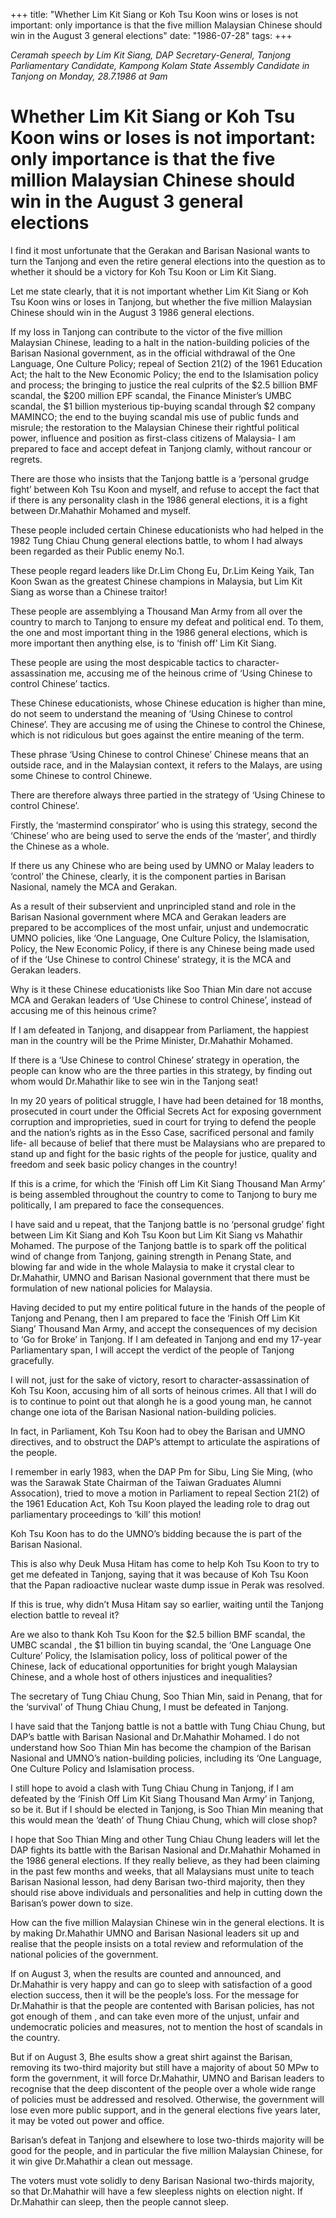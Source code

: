 +++ 
title: "Whether Lim Kit Siang or Koh Tsu Koon wins or loses is not important: only importance is that the five million Malaysian Chinese should win in the August 3 general elections"
date: "1986-07-28"
tags:
+++

_Ceramah speech by Lim Kit Siang, DAP Secretary-General, Tanjong Parliamentary Candidate, Kampong Kolam State Assembly Candidate in Tanjong on Monday, 28.7.1986 at 9am_

# Whether Lim Kit Siang or Koh Tsu Koon wins or loses is not important: only importance is that the five million Malaysian Chinese should win in the August 3 general elections

I find it most unfortunate that the Gerakan and Barisan Nasional wants to turn the Tanjong and even the retire general elections into the question as to whether it should be a victory for Koh Tsu Koon or Lim Kit Siang.</u>

Let me state clearly, that it is not important whether Lim Kit Siang or Koh Tsu Koon wins or loses in Tanjong, but whether the five million Malaysian Chinese should win in the August 3 1986 general elections.

If my loss in Tanjong can contribute to the victor of the five million Malaysian Chinese, leading to a halt in the nation-building policies of the Barisan Nasional government, as in the official withdrawal of the One Language, One Culture Policy; repeal of Section 21(2) of the 1961 Education Act; the halt to the New Economic Policy; the end to the Islamisation policy and process; the bringing to justice the real culprits of the $2.5 billion BMF scandal, the $200 million EPF scandal, the Finance Minister’s UMBC scandal, the $1 billion mysterious tip-buying scandal through $2 company MAMINCO; the end to the buying scandal mis use of public funds and misrule; the restoration to the Malaysian Chinese their rightful political power, influence and position as first-class citizens of Malaysia- I am prepared to face and accept defeat in Tanjong clamly, without rancour or regrets.

There are those who insists that the Tanjong battle is a ‘personal grudge fight’ between Koh Tsu Koon and myself, and refuse to accept the fact that if there is any personality clash in the 1986 general elections, it is a fight between Dr.Mahathir Mohamed and myself.

These people included certain Chinese educationists who had helped in the 1982 Tung Chiau Chung general elections battle, to whom I had always been regarded as their Public enemy No.1. 

These people regard leaders like Dr.Lim Chong Eu, Dr.Lim Keing Yaik, Tan Koon Swan as the greatest Chinese champions in Malaysia, but Lim Kit Siang as worse than a Chinese traitor!

These people are assemblying a Thousand Man Army from all over the country to march to Tanjong to ensure my defeat and political end. To them, the one and most important thing in the 1986 general elections, which is more important then anything else, is to ‘finish off’ Lim Kit Siang.

These people are using the most despicable tactics to character-assassination me, accusing me of the heinous crime of ‘Using Chinese to control Chinese’ tactics.

These Chinese educationists, whose Chinese education is higher than mine, do not seem to understand the meaning of ‘Using Chinese to control Chinese’.
They are accusing me of using the Chinese to control the Chinese, which is not ridiculous but goes against the entire meaning of the term.

These phrase ‘Using Chinese to control Chinese’ Chinese means that an outside race, and in the Malaysian context, it refers to the Malays, are using some Chinese to control Chinewe.

There are therefore always three partied in the strategy of ‘Using Chinese to control Chinese’. 

Firstly, the ‘mastermind conspirator’ who is using this strategy, second the ‘Chinese’ who are being used to serve the ends of the ‘master’, and thirdly the Chinese as a whole.

If there us any Chinese who are being used by UMNO or Malay leaders to ‘control’ the Chinese, clearly, it is the component parties in Barisan Nasional, namely the MCA and Gerakan.

As a result of their subservient and unprincipled stand and role in the Barisan Nasional government where MCA and Gerakan leaders are prepared to be accomplices of the most unfair, unjust and undemocratic UMNO policies, like ‘One Language, One Culture Policy, the Islamisation, Policy, the New Economic Policy, if there is any Chinese being made used of if the ‘Use Chinese to control Chinese’ strategy, it is the MCA and Gerakan leaders.

Why is it these Chinese educationists like Soo Thian Min dare not accuse MCA and Gerakan leaders of ‘Use Chinese to control Chinese’, instead of accusing me of this heinous crime?

If I am defeated in Tanjong, and disappear from Parliament, the happiest man in the country will be the Prime Minister, Dr.Mahathir Mohamed.

If there is a ‘Use Chinese to control Chinese’ strategy in operation, the people can know who are the three parties in this strategy, by finding out whom would Dr.Mahathir like to see win in the Tanjong seat!

In my 20 years of political struggle, I have had been detained for 18 months, prosecuted in court under the Official Secrets Act for exposing government corruption and improprieties, sued in court for trying to defend the people and the nation’s rights as in the Esso Case, sacrificed personal and family life- all because of belief that there must be Malaysians who are prepared to stand up and fight for the basic rights of the people for justice, quality and freedom and seek basic policy changes in the country!

If this is a crime, for which the ‘Finish off Lim Kit Siang Thousand Man Army’ is being assembled throughout the country to come to Tanjong to bury me politically, I am prepared to face the consequences.

I have said and u repeat, that the Tanjong battle is no ‘personal grudge’ fight between Lim Kit Siang and Koh Tsu Koon but Lim Kit Siang vs Mahathir Mohamed. The purpose of the Tanjong battle is to spark off the political wind of change from Tanjong, gaining strength in Penang State, and blowing far and wide in the whole Malaysia to make it crystal clear to Dr.Mahathir, UMNO and Barisan Nasional government that there must be formulation of new national policies for Malaysia.


Having decided to put my entire political future in the hands of the people of Tanjong and Penang, then I am prepared to face the  ‘Finish Off Lim Kit Siang’ Thousand Man Army, and accept the consequences of my decision to ‘Go for Broke’ in Tanjong. If I am defeated in Tanjong and end my 17-year Parliamentary span, I will accept the verdict of the people of Tanjong gracefully.

I will not, just for the sake of victory, resort to character-assassination of Koh Tsu Koon, accusing him of all sorts of heinous crimes. All that I will do is to continue to point out that alongh he is a good young man, he cannot change one iota of the Barisan Nasional nation-building policies.

In fact, in Parliament, Koh Tsu Koon had to obey the Barisan and UMNO directives, and to obstruct the DAP’s attempt to articulate the aspirations of the people.

I remember in early 1983, when the DAP Pm for Sibu, Ling Sie Ming, (who was the Sarawak State Chairman of the Taiwan Graduates Alumni Assocation), tried to move a motion in Parliament to repeal Section 21(2) of the 1961 Education Act, Koh Tsu Koon played the leading role to drag out parliamentary proceedings to ‘kill’ this motion!

Koh Tsu Koon has to do the UMNO’s bidding because the is part of the Barisan Nasional.

This is also why Deuk Musa Hitam has come to help Koh Tsu Koon to try to get me defeated in Tanjong, saying that it was because of Koh Tsu Koon that the Papan radioactive nuclear waste dump issue in Perak was resolved.

If this is true, why didn’t Musa Hitam say so earlier, waiting until the Tanjong election battle to reveal it?

Are we also to thank Koh Tsu Koon for the $2.5 billion BMF scandal, the UMBC scandal , the $1 billion tin buying scandal, the ‘One Language One Culture’ Policy, the Islamisation policy, loss of political power of the Chinese, lack of educational opportunities for bright yough Malaysian Chinese, and a whole host of others injustices and inequalities?

The secretary of Tung Chiau Chung, Soo Thian Min, said in Penang, that for the ‘survival’ of Thung Chiau Chung, I must be defeated in Tanjong.

I have said that the Tanjong battle is not a battle with Tung Chiau Chung, but DAP’s battle with Barisan Nasional and Dr.Mahathir Mohamed. I do not understand how Soo Thian Min has become the champion of the Barisan Nasional and UMNO’s nation-building policies, including its ‘One Language, One Culture Policy and Islamisation process.

I still hope to avoid a clash with Tung Chiau Chung in Tanjong, if I am defeated by the ‘Finish Off Lim Kit Siang Thousand Man Army’ in Tanjong, so be it. But if I should be elected in Tanjong, is Soo Thian Min meaning that this would mean the ‘death’ of Thung Chiau Chung, which will close shop?

I hope that Soo Thian Ming and other Tung Chiau Chung leaders will let the DAP fights its battle with the Barisan Nasional and Dr.Mahathir Mohamed in the 1986 general elections. If they really believe, as they had been claiming in the past few months and weeks, that all Malaysians must unite to teach Barisan Nasional lesson, had deny Barisan two-third majority, then they should rise above individuals and personalities and help in cutting down the Barisan’s power down to size.

How can the five million Malaysian Chinese win in the general elections. It is by making Dr.Mahathir UMNO and Barisan Nasional leaders sit up and realise that the people insists on a total review and reformulation of the national policies of the government.

If on August 3, when the results are counted and announced, and Dr.Mahathir is very happy and can go to sleep with satisfaction of a good election success, then it will be the people’s loss. For the message for Dr.Mahathir is that the people are contented with Barisan policies, has not got enough of them , and can take even more of the unjust, unfair and undemocratic policies and measures, not to mention the host of scandals in the country.

But if on August 3, Bhe esults show a great shirt against the Barisan, removing its two-third majority but still have a majority of about 50 MPw to form the government, it will force Dr.Mahathir, UMNO and Barisan leaders to recognise that the deep discontent of the people over a whole wide range of policies must be addressed and resolved. Otherwise, the government will lose even more public support, and in the general elections five years later, it may be voted out power and office.

Barisan’s defeat in Tanjong and elsewhere to lose two-thirds majority will be good for the people, and in particular the five million Malaysian Chinese, for it win give Dr.Mahathir a clean out message.

The voters must vote solidly to deny Barisan Nasional two-thirds majority, so that Dr.Mahathir will have a few sleepless nights on election night. If Dr.Mahathir can sleep, then the people cannot sleep.
 
